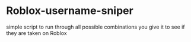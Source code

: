 # Roblox-username-sniper
simple script to run through all possible combinations you give it to see if they are taken on Roblox
